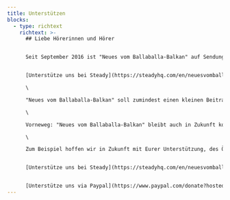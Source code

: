 ```yaml
---
title: Unterstützen
blocks:
  - type: richtext
    richtext: >-
      ## Liebe Hörerinnen und Hörer


      Seit September 2016 ist "Neues vom Ballaballa-Balkan" auf Sendung. Mindestens einmal im Monat sprechen wir über Politik, Kultur, Sport und vieles Mehr, das irgendeinen Bezug zum Balkan aufweist.


      [Unterstütze uns bei Steady](https://steadyhq.com/en/neuesvomballaballabalkan) oder [via Paypal](https://www.paypal.com/donate?hosted_button_id=5XG4BHCCM2GPC)\

      \

      "Neues vom Ballaballa-Balkan" soll zumindest einen kleinen Beitrag dazu leisten, die gewaltigen Lücken in der Balkan-Berichterstattung der großen deutschsprachigen Medien zu schließen. Das bedeutet einiges an Aufwand: Recherche, Ausfindigmachen von Gesprächspartner, Aufnehmen, Schneiden. Wir investieren Zeit und Geld in den Podcast. Und wir hoffen, dass Ihr hier ein wenig unterstützt.\

      \

      Vorneweg: "Neues vom Ballaballa-Balkan" bleibt auch in Zukunft komplett werbefrei und kostenlos verfügbar. Doch natürlich freuen wir uns, wenn ihr uns mit einem kleinen monatlichen Beitrag in unserer Arbeit unterstützt. Das Geld ermöglicht uns, zusätzliche Zeit und Ressourcen in den Podcast zu stecken - sowie neue Format auszuprobieren oder auch Menschen zu bezahlen, die uns bei der Homepage, dem Design und anderen Teilen der Arbeit unterstützen, mit dem wir uns nicht so gut auskennen. \

      \

      Zum Beispiel hoffen wir in Zukunft mit Eurer Unterstützung, des Öfteren nicht nur über den Balkan zu berichten, sondern wenn notwendig auch von dort. Wir sammeln also schon mal etwas Geld für einen Balkantrip, nachdem wir Corona endlich besiegt haben.


      [Unterstütze uns bei Steady](https://steadyhq.com/en/neuesvomballaballabalkan)


      [Unterstütze uns via Paypal](https://www.paypal.com/donate?hosted_button_id=5XG4BHCCM2GPC)
---
```

